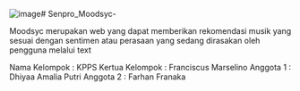 ![image](https://github.com/dhiyaaamalia/Senpro_Moodsyc-/assets/93065032/12c0df31-e42d-4a07-9ae3-b6d4ed6028e8)# Senpro_Moodsyc-

Moodsyc merupakan web yang dapat memberikan rekomendasi musik yang sesuai dengan sentimen atau perasaan yang sedang dirasakan oleh pengguna melalui text

Nama Kelompok : KPPS 
Kertua Kelompok : Franciscus Marselino
Anggota 1 : Dhiyaa Amalia Putri
Anggota 2 : Farhan Franaka

